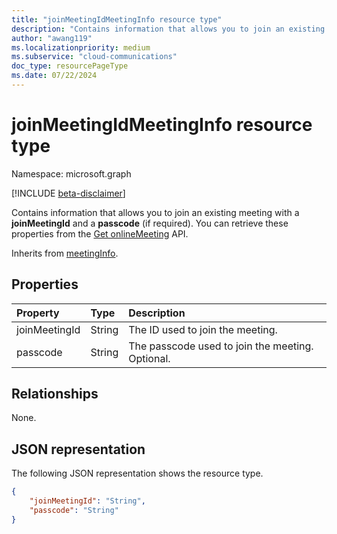 ```yaml
---
title: "joinMeetingIdMeetingInfo resource type"
description: "Contains information that allows you to join an existing meeting with a joinMeetingId and a passcode."
author: "awang119"
ms.localizationpriority: medium
ms.subservice: "cloud-communications"
doc_type: resourcePageType
ms.date: 07/22/2024
---
```


# joinMeetingIdMeetingInfo resource type

Namespace: microsoft.graph

[!INCLUDE [beta-disclaimer](../../includes/beta-disclaimer.md)]

Contains information that allows you to join an existing meeting with a **joinMeetingId** and a **passcode** (if required). You can retrieve these properties from the [Get onlineMeeting](../api/onlinemeeting-get.md) API.

Inherits from [meetingInfo](../resources/meetinginfo.md).

## Properties

| Property                | Type    | Description                                                   |
| :---------------------- | :------ | :------------------------------------------------------------ |
| joinMeetingId           | String  | The ID used to join the meeting.                              |
| passcode                | String  | The passcode used to join the meeting. Optional.              |

## Relationships
None.

## JSON representation

The following JSON representation shows the resource type.

<!-- {
  "blockType": "resource",
  "optionalProperties": [

  ],
  "@odata.type": "microsoft.graph.joinMeetingIdMeetingInfo"
}-->
```json
{
    "joinMeetingId": "String",
    "passcode": "String"
}
```
